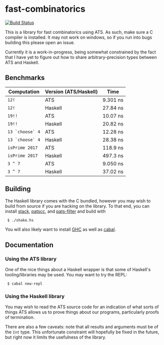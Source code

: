 # fast-combinatorics

[![Build Status](https://travis-ci.org/vmchale/fast-combinatorics.svg?branch=master)](https://travis-ci.org/vmchale/fast-combinatorics)

This is a library for fast combinatorics using ATS. As such, make sure
a C compiler is installed. It may not work on windows, so if you run into bugs
building this please open an issue.

Currently it is a work-in-progress, being somewhat constrained by the fact that I have
yet to figure out how to share arbitrary-precision types between ATS and Haskell.

## Benchmarks

| Computation | Version (ATS/Haskell) | Time |
| ----------- | --------------------- | ---- |
| `12!` | ATS | 9.301 ns |
| `12!` | Haskell | 27.84 ns |
| `19!!` | ATS | 10.07 ns |
| `19!!` | Haskell | 20.82 ns |
| ``13 `choose` 4`` | ATS | 12.28 ns |
| ``13 `choose` 4`` | Haskell | 28.38 ns |
| `isPrime 2017` | ATS | 118.9 ns |
| `isPrime 2017` | Haskell | 497.3 ns |
| `3 ^ 7` | ATS | 9.050 ns |
| `3 ^ 7` | Haskell | 37.02 ns |

## Building

The Haskell library comes with the C bundled, however you may wish to build from
source if you are hacking on the library. To that end, you can install
[stack](http://haskellstack.org/), [patscc](http://www.ats-lang.org/Downloads.html), and
[pats-filter](https://github.com/Hibou57/PostiATS-Utilities) and build with

```bash
 $ ./shake.hs
```

You will also likely want to install
[GHC](https://www.haskell.org/ghc/download.html) as well as
[cabal](https://www.haskell.org/cabal/).

## Documentation

### Using the ATS library

One of the nice things about a Haskell wrapper is that some of Haskell's
tooling/libraries may be used. You may want to try the REPL:

```bash
 $ cabal new-repl
```

### Using the Haskell library

You may wish to read the ATS source code for an indication of what sorts of
things ATS allows us to prove things about our programs, particularly proofs of
termination.

There are also a few caveats: note that all results and arguments
must be of the `Int` type. This unfortunate constraint will hopefully be fixed
in the future, but right now it limits the usefulness of the library.
